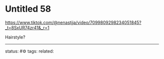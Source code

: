 # Untitled 58
https://www.tiktok.com/@nenastjja/video/7099809298234051845?_t=8SxUR74zr41&_r=1

Hairstyle?

--- 
status: #⚙️ 
tags: 
related: 